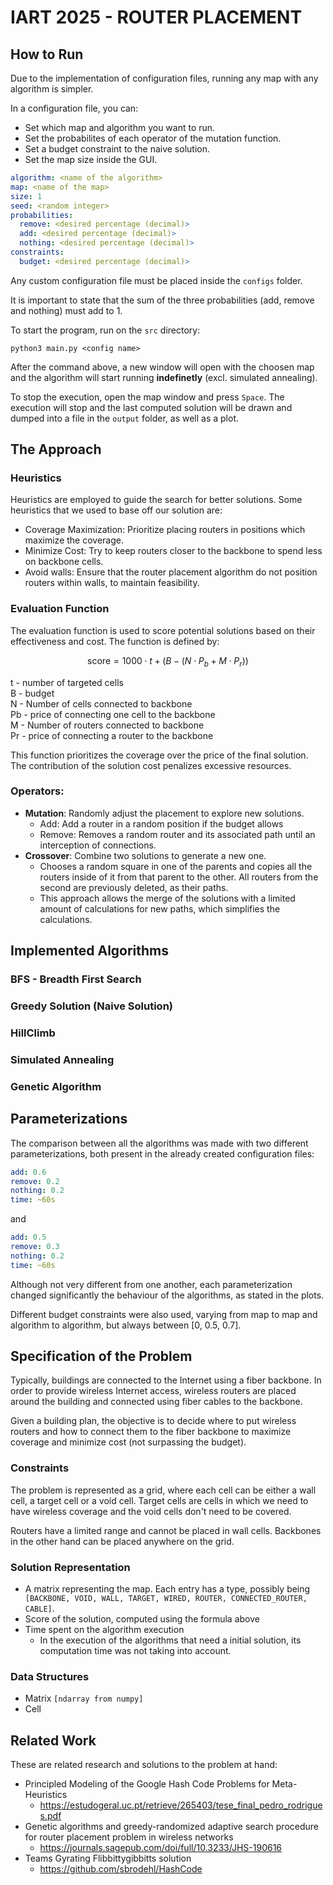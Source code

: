 # IART 2025 - ROUTER PLACEMENT

## How to Run

Due to the implementation of configuration files, running any map with any algorithm is simpler.

In a configuration file, you can: 
- Set which map and algorithm you want to run.
- Set the probabilites of each operator of the mutation function.
- Set a budget constraint to the naive solution.
- Set the map size inside the GUI.

```yaml
algorithm: <name of the algorithm>
map: <name of the map>
size: 1
seed: <random integer>
probabilities:
  remove: <desired percentage (decimal)>
  add: <desired percentage (decimal)>
  nothing: <desired percentage (decimal)>
constraints:
  budget: <desired percentage (decimal)>
```
Any custom configuration file must be placed inside the <code>configs</code> folder.

It is important to state that the sum of the three probabilities (add, remove and nothing) must add to 1.

To start the program, run on the <code>src</code> directory:

<code>python3 main.py \<config name> </code>

After the command above, a new window will open with the choosen map and the algorithm will start running **indefinetly** (excl. simulated annealing).

To stop the execution, open the map window and press <code>Space</code>. The execution will stop and the last computed solution will be drawn and dumped into a file in the <code>output</code> folder, as well as a plot.



## The Approach
### Heuristics

Heuristics are employed to guide the search for better solutions. Some heuristics that we used to base off our solution are:
+ Coverage Maximization: Prioritize placing routers in positions which maximize the coverage.
+ Minimize Cost: Try to keep routers closer to the backbone to spend less on backbone cells.
+ Avoid walls: Ensure that the router placement algorithm do not position routers within walls, to maintain feasibility.

### Evaluation Function

The evaluation function is used to score potential solutions based on their effectiveness and cost. The function is defined by:

```math
\text{score} = 1000 \cdot t + \left( B - \left( N \cdot P_b + M \cdot P_r \right) \right)
```

t  - number of targeted cells \
B  - budget \
N  - Number of cells connected to backbone \
Pb - price of connecting one cell to the backbone \
M  -  Number of routers connected to backbone \
Pr - price of connecting a router to the backbone 

This function prioritizes the coverage over the price of the final solution. The contribution of the solution cost penalizes excessive resources.

### Operators:

+ **Mutation**: Randomly adjust the placement to explore new solutions.
  + Add: Add a router in a random position if the budget allows
  + Remove: Removes a random router and its associated path until an interception of connections.
+ **Crossover**: Combine two solutions to generate a new one.
  + Chooses a random square in one of the parents and copies all the routers inside of it from that parent to the other. All routers from the second are previously deleted, as their paths.
  + This approach allows the merge of the solutions with a limited amount of calculations for new paths, which simplifies the calculations. 

## Implemented Algorithms 
### BFS - Breadth First Search
### Greedy Solution (Naive Solution)
### HillClimb
### Simulated Annealing
### Genetic Algorithm

## Parameterizations

The comparison between all the algorithms was made with two different parameterizations, both present in the already created configuration files:

```yaml
add: 0.6
remove: 0.2
nothing: 0.2
time: ~60s
```

and

```yaml
add: 0.5
remove: 0.3
nothing: 0.2
time: ~60s
```

Although not very different from one another, each parameterization changed significantly the behaviour of the algorithms, as stated in the plots.

Different budget constraints were also used, varying from map to map and algorithm to algorithm, but always between [0, 0.5, 0.7].

## Specification of the Problem

Typically, buildings are connected to the Internet using a fiber backbone. In order to provide wireless Internet access, wireless routers are placed around the building and connected using fiber cables to the backbone.

Given a building plan, the objective is to decide where to put wireless routers and how to connect them to the fiber backbone to maximize coverage and minimize cost (not surpassing the budget).

### Constraints

The problem is represented as a grid, where each cell can be either a wall cell, a target cell or a void cell. Target cells are cells in which we need to have wireless coverage and the void cells don't need to be covered.

Routers have a limited range and cannot be placed in wall cells. Backbones in the other hand can be placed anywhere on the grid.

### Solution Representation

+ A matrix representing the map. Each entry has a type, possibly being <code> [BACKBONE, VOID, WALL, TARGET, WIRED, ROUTER, CONNECTED_ROUTER, CABLE]</code>.
+ Score of the solution, computed using the formula above
+ Time spent on the algorithm execution
  + In the execution of the algorithms that need a initial solution, its computation time was not taking into account.

### Data Structures

+ Matrix <code>[ndarray from numpy]</code>
+ Cell

## Related Work

These are related research and solutions to the problem at hand:

+ Principled Modeling of the Google Hash Code Problems for Meta-Heuristics
  + https://estudogeral.uc.pt/retrieve/265403/tese_final_pedro_rodrigues.pdf
+ Genetic algorithms and greedy-randomized adaptive search procedure for router placement problem in wireless networks
  + https://journals.sagepub.com/doi/full/10.3233/JHS-190616
+ Teams Gyrating Flibbittygibbitts solution
  + https://github.com/sbrodehl/HashCode